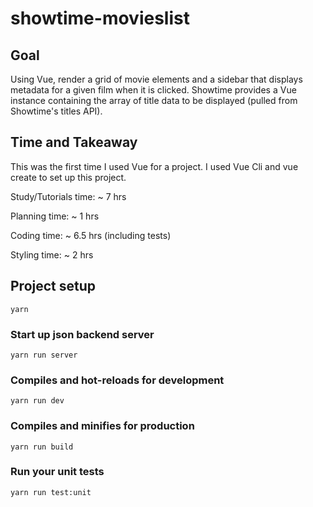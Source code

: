 # showtime-movieslist

## Goal
Using Vue, render a grid of movie elements and a sidebar that displays metadata for a given film when it is clicked. Showtime provides a Vue instance containing the array of title data to be displayed (pulled from Showtime's titles API).

## Time and Takeaway
This was the first time I used Vue for a project. I used Vue Cli and vue create to set up this project.

Study/Tutorials time: ~ 7 hrs

Planning time: ~ 1 hrs

Coding time: ~ 6.5 hrs (including tests)

Styling time: ~ 2 hrs

## Project setup
```
yarn
```

### Start up json backend server
```
yarn run server
```

### Compiles and hot-reloads for development
```
yarn run dev
```

### Compiles and minifies for production
```
yarn run build
```

### Run your unit tests
```
yarn run test:unit
```